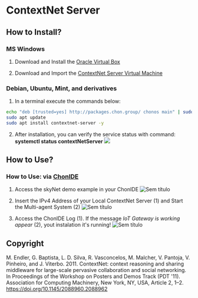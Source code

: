 ﻿# ContextNet Server

## How to Install?

### MS Windows

1. Download and Install the [Oracle Virtual Box](https://www.virtualbox.org/wiki/Downloads)

2. Download and Import the [ContextNet Server Virtual Machine](https://sourceforge.net/projects/contextnet-server/)

### Debian, Ubuntu, Mint, and derivatives

1. In a terminal execute the commands below:

```sh
echo "deb [trusted=yes] http://packages.chon.group/ chonos main" | sudo tee /etc/apt/sources.list.d/chonos.list
sudo apt update
sudo apt install contextnet-server -y
```

2. After installation, you can verify the service status with command: __systemctl status contextNetServer__
![](https://github.com/chon-group/contextNetServer/assets/32855001/f2153c27-42d3-4a69-bb16-31c6027330bb)

## How to Use?

### How to Use: via [ChonIDE](https://ide.chon.group/) 

1. Access the skyNet demo example in your ChonIDE 
![Sem título](https://github.com/chon-group/contextNetServer/assets/32855001/ef2169fd-23ac-47e7-8bc8-3b15a5c3aece)


2. Insert the IPv4 Address of your Local ContextNet Server (1) and Start the Multi-agent System (2)
![Sem título](https://github.com/chon-group/contextNetServer/assets/32855001/f9499419-c446-4403-97fc-edd432b3391c)

3. Access the ChonIDE Log (1). If the message _IoT Gateway is working appear_ (2), yout instalation it's running!
![Sem título](https://github.com/chon-group/contextNetServer/assets/32855001/4cd5228d-1a6e-4403-9f54-95aef9105f60)





   
        

## Copyright
M. Endler, G. Baptista, L. D. Silva, R. Vasconcelos, M. Malcher, V. Pantoja, V. Pinheiro, and J. Viterbo. 2011. ContextNet: context reasoning and sharing middleware for large-scale pervasive collaboration and social networking. In Proceedings of the Workshop on Posters and Demos Track (PDT '11). Association for Computing Machinery, New York, NY, USA, Article 2, 1–2. https://doi.org/10.1145/2088960.2088962

  

